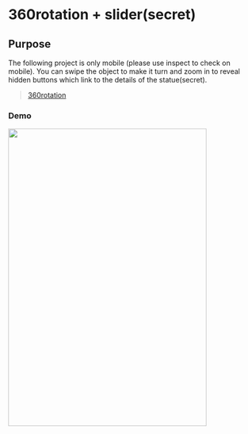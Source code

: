 # 360rotation + slider(secret)

## Purpose
The following project is only mobile (please use inspect to check on mobile).
You can swipe the object to make it turn and zoom in to reveal hidden buttons which link to the details of the statue(secret).

>[360rotation](http://ksulourgeio.gr/TheoJohn/HSBCDemo/demo/swipe.html)

### Demo 

<img src="https://ksulourgeio.gr/TheoJohn/data/GrainOfRiseDemo.gif" width="400" height="600" />
